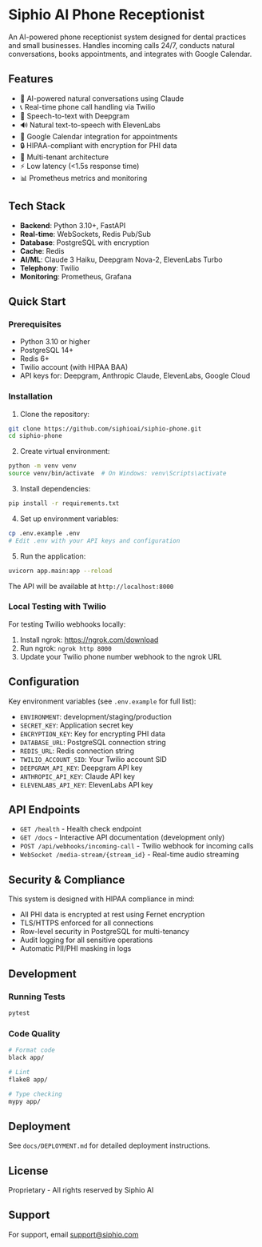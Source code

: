 # Siphio AI Phone Receptionist

An AI-powered phone receptionist system designed for dental practices and small businesses. Handles incoming calls 24/7, conducts natural conversations, books appointments, and integrates with Google Calendar.

## Features

- 🤖 AI-powered natural conversations using Claude
- 📞 Real-time phone call handling via Twilio
- 🎤 Speech-to-text with Deepgram
- 🔊 Natural text-to-speech with ElevenLabs
- 📅 Google Calendar integration for appointments
- 🔒 HIPAA-compliant with encryption for PHI data
- 🏢 Multi-tenant architecture
- ⚡ Low latency (<1.5s response time)
- 📊 Prometheus metrics and monitoring

## Tech Stack

- **Backend**: Python 3.10+, FastAPI
- **Real-time**: WebSockets, Redis Pub/Sub
- **Database**: PostgreSQL with encryption
- **Cache**: Redis
- **AI/ML**: Claude 3 Haiku, Deepgram Nova-2, ElevenLabs Turbo
- **Telephony**: Twilio
- **Monitoring**: Prometheus, Grafana

## Quick Start

### Prerequisites

- Python 3.10 or higher
- PostgreSQL 14+
- Redis 6+
- Twilio account (with HIPAA BAA)
- API keys for: Deepgram, Anthropic Claude, ElevenLabs, Google Cloud

### Installation

1. Clone the repository:
```bash
git clone https://github.com/siphioai/siphio-phone.git
cd siphio-phone
```

2. Create virtual environment:
```bash
python -m venv venv
source venv/bin/activate  # On Windows: venv\Scripts\activate
```

3. Install dependencies:
```bash
pip install -r requirements.txt
```

4. Set up environment variables:
```bash
cp .env.example .env
# Edit .env with your API keys and configuration
```

5. Run the application:
```bash
uvicorn app.main:app --reload
```

The API will be available at `http://localhost:8000`

### Local Testing with Twilio

For testing Twilio webhooks locally:

1. Install ngrok: https://ngrok.com/download
2. Run ngrok: `ngrok http 8000`
3. Update your Twilio phone number webhook to the ngrok URL

## Configuration

Key environment variables (see `.env.example` for full list):

- `ENVIRONMENT`: development/staging/production
- `SECRET_KEY`: Application secret key
- `ENCRYPTION_KEY`: Key for encrypting PHI data
- `DATABASE_URL`: PostgreSQL connection string
- `REDIS_URL`: Redis connection string
- `TWILIO_ACCOUNT_SID`: Your Twilio account SID
- `DEEPGRAM_API_KEY`: Deepgram API key
- `ANTHROPIC_API_KEY`: Claude API key
- `ELEVENLABS_API_KEY`: ElevenLabs API key

## API Endpoints

- `GET /health` - Health check endpoint
- `GET /docs` - Interactive API documentation (development only)
- `POST /api/webhooks/incoming-call` - Twilio webhook for incoming calls
- `WebSocket /media-stream/{stream_id}` - Real-time audio streaming

## Security & Compliance

This system is designed with HIPAA compliance in mind:

- All PHI data is encrypted at rest using Fernet encryption
- TLS/HTTPS enforced for all connections
- Row-level security in PostgreSQL for multi-tenancy
- Audit logging for all sensitive operations
- Automatic PII/PHI masking in logs

## Development

### Running Tests

```bash
pytest
```

### Code Quality

```bash
# Format code
black app/

# Lint
flake8 app/

# Type checking
mypy app/
```

## Deployment

See `docs/DEPLOYMENT.md` for detailed deployment instructions.

## License

Proprietary - All rights reserved by Siphio AI

## Support

For support, email support@siphio.com